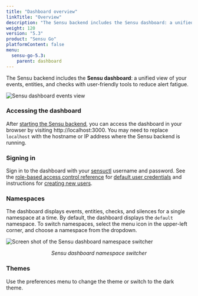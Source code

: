 ```yaml
---
title: "Dashboard overview"
linkTitle: "Overview"
description: "The Sensu backend includes the Sensu dashboard: a unified view of your events, entities, and checks with user-friendly tools to reduce alert fatigue. Read the doc to get started using the dashboard."
weight: 120
version: "5.3"
product: "Sensu Go"
platformContent: false
menu:
  sensu-go-5.3:
    parent: dashboard
---
```


The Sensu backend includes the **Sensu dashboard**:
a unified view of your events, entities, and checks with user-friendly tools to reduce alert fatigue.

![Sensu dashboard events view](/images/dashboard-events.png)

### Accessing the dashboard
After [starting the Sensu backend][1], you can access the dashboard in your browser
by visiting http://localhost:3000. You may need to replace `localhost` with the
hostname or IP address where the Sensu backend is running.

### Signing in
Sign in to the dashboard with your [sensuctl][2] username and password.
See the [role-based access control reference][3] for [default user credentials][4] and instructions for [creating new users][5].

### Namespaces
The dashboard displays events, entities, checks, and silences for a single namespace at a time.
By default, the dashboard displays the `default` namespace.
To switch namespaces, select the menu icon in the upper-left corner, and choose a namespace from the dropdown.

<img src="/images/dashboard-namespace-switcher.png" alt="Screen shot of the Sensu dashboard namespace switcher">

<p style="text-align:center"><i>Sensu dashboard namespace switcher</i></p>

### Themes
Use the preferences menu to change the theme or switch to the dark theme.

[1]: ../../reference/backend#restarting-the-service
[2]: ../../sensuctl/reference/
[3]: ../../reference/rbac
[4]: ../../reference/rbac#default-user
[5]: ../../reference/rbac#creating-a-user
